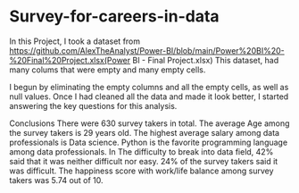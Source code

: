 # Survey-for-careers-in-data
In this Project, I took a dataset from https://github.com/AlexTheAnalyst/Power-BI/blob/main/Power%20BI%20-%20Final%20Project.xlsx(Power BI - Final Project.xlsx)
This dataset, had many colums that were empty and many empty cells.

I begun by eliminating the empty columns and all the empty cells, as well as null values.
Once I had cleaned all the data and made it look better, I started answering the key questions for this analysis.

Conclusions
There were 630 survey takers in total.
The average Age among the survey takers is 29 years old.
The highest average salary among data professionals is  Data science.
Python is the favorite programming language among data professionals. 
In The difficulty to break into data field, 42% said that it was neither difficult nor easy.
24% of the survey takers said it was difficult.
The happiness score with work/life balance among survey takers was 5.74 out of 10.
